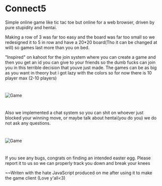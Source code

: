 # Connect5
Simple online game like tic tac toe but online for a web browser, driven by pure stupidity and hentai.

Making a row of 3 was far too easy and the board was far too small so we redesigned it to 5 in row and have a 20*20 board(Tho it can be changed at will) so games last more than you on bed.

"Inspired" on kahoot for the join system where you can create a game and then you get an id you can give to your friends so the dumb fucks can join you in this terrible decision that youve just made. The games can be as big as you want in theory but i got lazy with the colors so for now there is 10 player max (2-10 players)
#
![Game](https://i.imgur.com/fLof2Hy.png)
#
Also we implemented a chat system so you can shit on whoever just blocked your winning move, or maybe talk about hentai(you do you) we do not ask any questions.
#
![Game](https://i.imgur.com/IuGPAqf.png)
#
If you see any bugs, congrats on finding an intended easter egg. Please report it to us so we can properly track you down and break your knees


~~Writen with the hate JavaScript produced on me after using it to make the game client (Love y'all<3)
